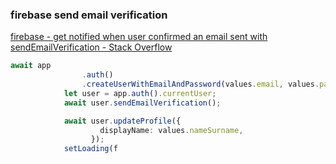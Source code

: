 ###  firebase send email verification


[firebase - get notified when user confirmed an email sent with sendEmailVerification - Stack Overflow](https://stackoverflow.com/questions/37912615/firebase-get-notified-when-user-confirmed-an-email-sent-with-sendemailverifica "firebase - get notified when user confirmed an email sent with sendEmailVerification - Stack Overflow")


 

```ts
await app
                .auth()
                .createUserWithEmailAndPassword(values.email, values.password);
            let user = app.auth().currentUser;
            await user.sendEmailVerification();

            await user.updateProfile({
                    displayName: values.nameSurname,
                  });
            setLoading(f
```
